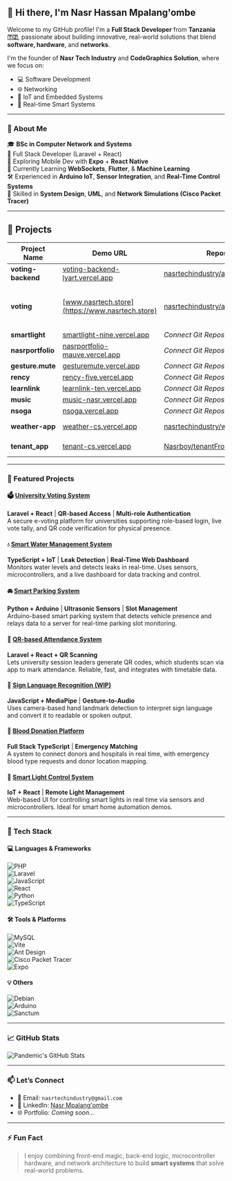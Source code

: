 ## 👋 Hi there, I'm Nasr Hassan Mpalang'ombe

Welcome to my GitHub profile! I'm a **Full Stack Developer** from **Tanzania 🇹🇿**, passionate about building innovative, real-world solutions that blend **software, hardware**, and **networks**.

I'm the founder of **Nasr Tech Industry** and **CodeGraphics Solution**, where we focus on:  
- 💻 Software Development  
- 🌐 Networking  
- 📶 IoT and Embedded Systems  
- 🧪 Real-time Smart Systems  

---

### 🚀 About Me

🎓 **BSc in Computer Network and Systems**  
🔧 Full Stack Developer (Laravel + React)  
📱 Exploring Mobile Dev with **Expo** + **React Native**  
🧠 Currently Learning **WebSockets**, **Flutter**, & **Machine Learning**  
🛠️ Experienced in **Arduino IoT**, **Sensor Integration**, and **Real-Time Control Systems**  
📐 Skilled in **System Design**, **UML**, and **Network Simulations (Cisco Packet Tracer)**

---
## 🚀 Projects

| Project Name       | Demo URL                           | Repository                          | Status/Notes                        | Last Update      | Branch  |
|--------------------|----------------------------------|-----------------------------------|-----------------------------------|------------------|---------|
| **voting-backend**  | [voting-backend-lyart.vercel.app](https://voting-backend-lyart.vercel.app) | [nasrtechindustry/aru_voting_backend](https://github.com/nasrtechindustry/aru_voting_backend) | Running                          | 7h ago          | main    |
| **voting**         | [www.nasrtech.store](https://www.nasrtech.store)           | [nasrtechindustry/aru_voting_frontend](https://github.com/nasrtechindustry/aru_voting_frontend) | Polishing admin layout and minimizing fonts: done | 9h ago          | main    |
| **smartlight**     | [smartlight-nine.vercel.app](https://smartlight-nine.vercel.app) | *Connect Git Repository*           | -                                 | 2d ago           | -       |
| **nasrportfolio**  | [nasrportfolio-mauve.vercel.app](https://nasrportfolio-mauve.vercel.app) | *Connect Git Repository*           | -                                 | May 10           | -       |
| **gesture.mute**   | [gesturemute.vercel.app](https://gesturemute.vercel.app)   | *Connect Git Repository*           | -                                 | May 9            | -       |
| **rency**          | [rency-five.vercel.app](https://rency-five.vercel.app)     | *Connect Git Repository*           | -                                 | Apr 16           | -       |
| **learnlink**      | [learnlink-ten.vercel.app](https://learnlink-ten.vercel.app) | *Connect Git Repository*           | -                                 | Apr 12           | -       |
| **music**          | [music-nasr.vercel.app](https://music-nasr.vercel.app)     | *Connect Git Repository*           | -                                 | Apr 2            | -       |
| **nsoga**          | [nsoga.vercel.app](https://nsoga.vercel.app)               | *Connect Git Repository*           | -                                 | Apr 2            | -       |
| **weather-app**    | [weather-cs.vercel.app](https://weather-cs.vercel.app)     | [nasrtechindustry/weatherApp](https://github.com/nasrtechindustry/weatherApp) | Minor changes                   | Feb 24           | main    |
| **tenant_app**     | [tenant-cs.vercel.app](https://tenant-cs.vercel.app)       | [Nasrboy/tenantFrontend](https://github.com/Nasrboy/tenantFrontend) | New features added             | 12/24/24         | main    |

---

### 💼 Featured Projects

#### 🗳️ [University Voting System](https://github.com/nasrtechindustry/aru_voting_backend)  
**Laravel + React** | **QR-based Access** | **Multi-role Authentication**  
A secure e-voting platform for universities supporting role-based login, live vote tally, and QR code verification for physical presence.

#### 💧 [Smart Water Management System](https://github.com/nasrtechindustry/water_monitoring)  
**TypeScript + IoT** | **Leak Detection** | **Real-Time Web Dashboard**  
Monitors water levels and detects leaks in real-time. Uses sensors, microcontrollers, and a live dashboard for data tracking and control.

#### 🚘 [Smart Parking System](https://github.com/nasrtechindustry/parking_system)  
**Python + Arduino** | **Ultrasonic Sensors** | **Slot Management**  
Arduino-based smart parking system that detects vehicle presence and relays data to a server for real-time parking slot monitoring.

#### 📡 [QR-based Attendance System](https://github.com/nasrtechindustry/fingerprint_atendance_management_system)  
**Laravel + React + QR Scanning**  
Lets university session leaders generate QR codes, which students scan via app to mark attendance. Reliable, fast, and integrates with timetable data.

#### 🧠 [Sign Language Recognition (WIP)](https://github.com/nasrtechindustry/gesture)  
**JavaScript + MediaPipe** | **Gesture-to-Audio**  
Uses camera-based hand landmark detection to interpret sign language and convert it to readable or spoken output.

#### 💉 [Blood Donation Platform](https://github.com/nasrtechindustry/blood_donation_software)  
**Full Stack TypeScript** | **Emergency Matching**  
A system to connect donors and hospitals in real time, with emergency blood type requests and donor location mapping.

#### 🔌 [Smart Light Control System](https://github.com/nasrtechindustry/smartlight-client)  
**IoT + React** | **Remote Light Management**  
Web-based UI for controlling smart lights in real time via sensors and microcontrollers. Ideal for smart home automation demos.

---

### 🧰 Tech Stack

#### 💻 Languages & Frameworks  
![PHP](https://img.shields.io/badge/-PHP-777BB4?style=flat&logo=php)  
![Laravel](https://img.shields.io/badge/-Laravel-red?style=flat&logo=laravel)  
![JavaScript](https://img.shields.io/badge/-JavaScript-yellow?style=flat&logo=javascript)  
![React](https://img.shields.io/badge/-React-61DAFB?style=flat&logo=react)  
![Python](https://img.shields.io/badge/-Python-3776AB?style=flat&logo=python)  
![TypeScript](https://img.shields.io/badge/-TypeScript-007ACC?style=flat&logo=typescript)

#### 🛠 Tools & Platforms  
![MySQL](https://img.shields.io/badge/-MySQL-00758F?style=flat&logo=mysql)  
![Vite](https://img.shields.io/badge/-Vite-646CFF?style=flat&logo=vite)  
![Ant Design](https://img.shields.io/badge/-AntDesign-0170FE?style=flat&logo=antdesign)  
![Cisco Packet Tracer](https://img.shields.io/badge/-Cisco%20PT-00ADEF?style=flat&logo=cisco)  
![Expo](https://img.shields.io/badge/-Expo-000020?style=flat&logo=expo)

#### 💡 Others  
![Debian](https://img.shields.io/badge/-Debian-a80030?style=flat&logo=debian)  
![Arduino](https://img.shields.io/badge/-Arduino-00979D?style=flat&logo=arduino)  
![Sanctum](https://img.shields.io/badge/-Laravel%20Sanctum-FF2D20?style=flat&logo=laravel)

---

### 📈 GitHub Stats

![Pandemic's GitHub Stats](https://github-readme-stats.vercel.app/api?username=nasrtechindustry&show_icons=true&theme=radical)

---

### 📫 Let’s Connect

- 📧 Email: `nasrtechindustry@gmail.com`  
- 🔗 LinkedIn: [Nasr Mpalang'ombe](https://www.linkedin.com/in/nasr-mpalang-ombe-4374ab2a9/)  
- 🌐 Portfolio: *Coming soon...*

---

### ⚡ Fun Fact

> I enjoy combining front-end magic, back-end logic, microcontroller hardware, and network architecture to build **smart systems** that solve real-world problems.

